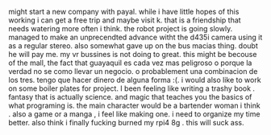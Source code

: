 might start a new company with payal. while i have little hopes of this working i can get a free trip and maybe visit k. that is a friendship that needs watering more often i think. the robot project is going slowly. managed to make an unprecendted advance witht the d435i camera using it as a regular stereo. also somewhat gave up on the bus macias thing. doubt he will pay me. 
my vr bussines is not doing to great. this might be becouse of the mall, the fact that guayaquil es cada vez mas peligroso o porque la verdad no se como llevar un negocio. o probablement una combinacion de los tres.  tengo que hacer dinero de alguna forma :(. i would also like to work on some boiler plates for project.
I been feeling like writing a trashy book . fantasy that is actually science. and magic that teaches you the basics of what programing is. the main character would be a bartender woman i think . 
also a game or a manga , i feel like making one.  i need to organize my time better. also think i finally fucking burned my rpi4 8g . this will suck ass. 
